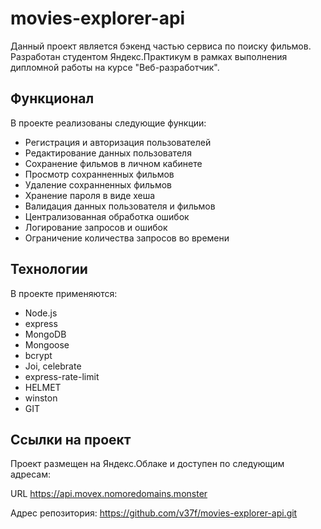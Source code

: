 # movies-explorer-api

Данный проект является бэкенд частью сервиса по поиску фильмов. Разработан студентом Яндекс.Практикум в рамках выполнения дипломной работы на курсе "Веб-разработчик".

## Функционал
В проекте реализованы следующие функции:

* Регистрация и авторизация пользователей
* Редактирование данных пользователя
* Сохранение фильмов в личном кабинете
* Просмотр сохранненных фильмов
* Удаление сохранненных фильмов
* Хранение пароля в виде хеша
* Валидация данных пользователя и фильмов
* Централизованная обработка ошибок
* Логирование запросов и ошибок
* Ограничение количества запросов во времени

## Технологии
В проекте применяются:

* Node.js
* express
* MongoDB
* Mongoose
* bcrypt
* Joi, celebrate
* express-rate-limit
* HELMET
* winston
* GIT

## Ссылки на проект
Проект размещен на Яндекс.Облаке и доступен по следующим адресам:

URL https://api.movex.nomoredomains.monster

Адрес репозитория: https://github.com/v37f/movies-explorer-api.git
